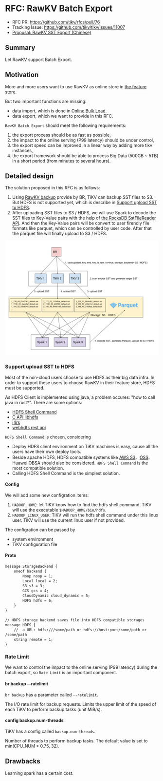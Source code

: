 # RFC: RawKV Batch Export

- RFC PR: https://github.com/tikv/rfcs/pull/76
- Tracking Issue: https://github.com/tikv/tikv/issues/11007
- [Proposal: RawKV SST Export (Chinese)](https://docs.google.com/document/d/1IpraWthiFBWKHeDVX3x7aQ6X7pqzknHlfCQpyaMDBWQ/edit)

## Summary

Let RawKV support Batch Export.

## Motivation

More and more users want to use RawKV as online store in [the feature store](https://www.featurestore.org/).

But two important functions are missing:

- data import, which is done in [Online Bulk Load](https://github.com/tikv/tikv/issues/10563).
- data export, which we want to provide in this RFC.

`RawKV Batch Export` should meet the following requirements:

1. the export process should be as fast as possible,
2. the impact to the online serving (P99 latency) should be under control,
3. the export speed can be improved in a linear way by adding more tikv instances,
4. the export framework should be able to process Big Data (500GB ~ 5TB) in a short period (from minutes to several hours).

## Detailed design

The solution proposed in this RFC is as follows:

1. Using [RawKV backup](https://docs.pingcap.com/zh/tidb/stable/use-br-command-line-tool#raw-kv-%E5%A4%87%E4%BB%BD%E5%AE%9E%E9%AA%8C%E6%80%A7%E5%8A%9F%E8%83%BD) provide by BR, TiKV can backup SST files to S3. But HDFS is not supported yet, which is describe in [Support upload SST to HDFS](#support-upload-sst-to-hdfs).
2. After uploading SST files to S3 / HDFS, we will use Spark to decode the SST files to Key-Value pairs with the help of [the RocksDB SstFileReader API](https://github.com/facebook/rocksdb/blob/6.23.fb/java/src/main/java/org/rocksdb/SstFileReader.java). And then the Key-Value pairs will be convert to user firendly file formats like parquet, which can be controlled by user code. After that the parquet file will finally upload to S3 / HDFS.

![Batch Export](../media/batch-export.png)

### Support upload SST to HDFS

Most of the non-cloud users choose to use HDFS as their big data infra. In order to support these users to choose RawKV in their feature store, HDFS must be supported.

As HDFS Client is implemented using java, a problem occures: "how to call java in rust?". There are some options:

- [HDFS Shell Command](https://hadoop.apache.org/docs/current/hadoop-project-dist/hadoop-common/FileSystemShell.html#put)
- [C API libhdfs](https://hadoop.apache.org/docs/stable/hadoop-project-dist/hadoop-hdfs/LibHdfs.html)
- [j4rs](https://github.com/astonbitecode/j4rs)
- [webhdfs rest api](https://hadoop.apache.org/docs/r1.0.4/webhdfs.html)

`HDFS Shell Command` is chosen, considering

- Deploy HDFS client environment on TiKV machines is easy, cause all the users have their own deploy tools.
- Beside apache HDFS, HDFS compatible systems like [AWS S3](https://hadoop.apache.org/docs/current/hadoop-aws/tools/hadoop-aws/index.html)、[OSS](https://developer.aliyun.com/article/292792)、[Huawei OBSA](https://github.com/huaweicloud/obsa-hdfs) should also be considered. `HDFS Shell Command` is the most compatible solution.
- Calling HDFS Shell Command is the simplest solution.

#### Config

We will add some new configration items:

1. `HADOOP_HOME`: let TiKV know how to find the hdfs shell command. TiKV will use the executable `$HADOOP_HOME/bin/hdfs`.
2. `HADOOP_LINUX_USER`: TiKV will run the hdfs shell command under this linux user. TiKV will use the current linux user if not provided.

The configration can be passed by

- system environment
- TiKV configuration file

#### Proto

```
message StorageBackend {
    oneof backend {
        Noop noop = 1;
        Local local = 2;
        S3 s3 = 3;
        GCS gcs = 4;
        CloudDynamic cloud_dynamic = 5;
        HDFS hdfs = 6;
    }
}

// HDFS storage backend saves file into HDFS compatible storages
message HDFS {
    //  a URL: hdfs:///some/path or hdfs://host:port/some/path or /some/path
    string remote = 1;
}
```

### Rate Limit

We want to control the impact to the online serving (P99 latency) during the batch export, so `Rate Limit` is an important component.

#### br backup --ratelimit

`br backup` has a parameter called `--ratelimit`.

The I/O rate limit for backup requests. Limits the upper limit of the speed of each TiKV to perform backup tasks (unit MiB/s).

#### config backup.num-threads

TiKV has a config called `backup.num-threads`.

Number of threads to perform backup tasks. The default value is set to min(CPU_NUM * 0.75, 32).

## Drawbacks

Learning spark has a certain cost.